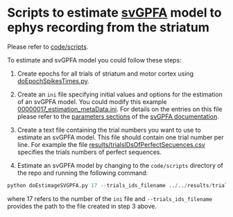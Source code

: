 # Scripts to estimate [svGPFA](http://www.github.com/joacorapela/svGPFA) model to ephys recording from the striatum

Please refer to [code/scripts](code/scripts).

To estimate and svGPFA model you could follow these steps:

1. Create epochs for all trials of striatum and motor cortex using [doEpochSpikesTimes.py](code/scripts/doEpochSpikesTimes.py).

2. Create an `ini` file specifying initial values and options for the estimation of an svGPFA model. You could modify this example [00000017_estimation_metaData.ini](init/00000017_estimation_metaData.ini). For details on the entries on this file please refer to the [parameters sections](https://joacorapela.github.io/svGPFA/params.html) of the [svGPFA documentation](https://joacorapela.github.io/svGPFA/index.html).

3. Create a text file containing the trial numbers you want to use to estimate an svGPFA model. This file should contain one trial number per line. For example the file [results/trialsIDsOfPerfectSecuences.csv](results/trialsIDsOfPerfectSecuences.csv) specifies the trials numbers of perfect sequences.

4. Estimate an svGPFA model by changing to the `code/scripts` directory of the repo and running the following command:

```python
python doEstimageSVGPFA.py 17 --trials_ids_filename ../../results/trialsIDsOfPerfectSecuences.csv

```

where 17 refers to the number of the `ini` file and `--trials_ids_filename` provides the path to the file created in step 3 above.

